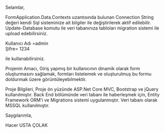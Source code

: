Selamlar,

  FormApplication.Data.Contexts uzantısında bulunan Connection String değeri kendi Sql sisteminize ait bilgiler ile değiştirilerek aktif edilebilir.
  Update-Database komutu ile veri tabanınıza tabloları migration sistemi ile upload edebilirsiniz.
  
  Kullanıcı Adı =admin                                                                                                                            
  Şifre= 1234

ile kullanabilirsiniz.

Projenin Amacı, 
Giriş yapmış bir kullanıcının dinamik olarak form oluşturmasını sağlamak, formları listelemek ve oluşturulmuş bu formu doldurmak üzere görüntüleyebilmektir.

Proje Bilgileri,
Proje ön yüzünde ASP.Net Core MVC, Bootstrap ve jQuery kullanılmıştır.
Back End bölümünde veri tabanı ile haberleşmek için, Entity Framework ORM'i ve Migrations sistemi uygulanmıştır.
Veri tabanı olarak MSSQL kullanılmıştır.

Saygılarımla,

Hacer USTA ÇOLAK


